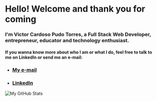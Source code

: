 # Hello! Welcome and thank you for coming
### I'm Victor Cardoso Pudo Torres, a Full Stack Web Developer, entrepreneur, educator and technology enthusiast.

#### If you wanna know more about who I am or what I do, feel free to talk to me on LinkedIn or send me an e-mail:
- ### [My e-mail](mailto:cpt.victor@hotmail.com)
- ### [LinkedIn](https://www.linkedin.com/in/victorcardosopudotorres/)

![My GitHub Stats](https://github-readme-stats.vercel.app/api?username=cptvictor95)

<!--
**cptvictor95/cptvictor95** is a ✨ _special_ ✨ repository because its `README.md` (this file) appears on your GitHub profile.

Here are some ideas to get you started:

- 🔭 I’m currently working on ...
- 🌱 I’m currently learning ...
- 👯 I’m looking to collaborate on ...
- 🤔 I’m looking for help with ...
- 💬 Ask me about ...
- 📫 How to reach me: ...
- 😄 Pronouns: ...
- ⚡ Fun fact: ...
-->

###
